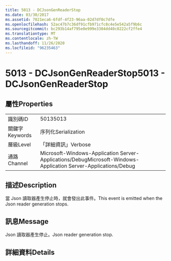 ```yaml
---
title: 5013 - DCJsonGenReaderStop
ms.date: 03/30/2017
ms.assetid: 7021eca6-6fdf-4f23-96aa-02d7df0c7dfe
ms.openlocfilehash: 52ac47b7c36df91cfb971cfc8c4e5e542a5f9b6c
ms.sourcegitcommit: bc293b14af795e0e999e3304dd40c0222cf2ffe4
ms.translationtype: MT
ms.contentlocale: zh-TW
ms.lasthandoff: 11/26/2020
ms.locfileid: "96235463"
---
```

# <a name="5013---dcjsongenreaderstop"></a><span data-ttu-id="a420e-102">5013 - DCJsonGenReaderStop</span><span class="sxs-lookup"><span data-stu-id="a420e-102">5013 - DCJsonGenReaderStop</span></span>

## <a name="properties"></a><span data-ttu-id="a420e-103">屬性</span><span class="sxs-lookup"><span data-stu-id="a420e-103">Properties</span></span>  
  
|||  
|-|-|  
|<span data-ttu-id="a420e-104">識別碼</span><span class="sxs-lookup"><span data-stu-id="a420e-104">ID</span></span>|<span data-ttu-id="a420e-105">5013</span><span class="sxs-lookup"><span data-stu-id="a420e-105">5013</span></span>|  
|<span data-ttu-id="a420e-106">關鍵字</span><span class="sxs-lookup"><span data-stu-id="a420e-106">Keywords</span></span>|<span data-ttu-id="a420e-107">序列化</span><span class="sxs-lookup"><span data-stu-id="a420e-107">Serialization</span></span>|  
|<span data-ttu-id="a420e-108">層級</span><span class="sxs-lookup"><span data-stu-id="a420e-108">Level</span></span>|<span data-ttu-id="a420e-109">「詳細資訊」</span><span class="sxs-lookup"><span data-stu-id="a420e-109">Verbose</span></span>|  
|<span data-ttu-id="a420e-110">通路</span><span class="sxs-lookup"><span data-stu-id="a420e-110">Channel</span></span>|<span data-ttu-id="a420e-111">Microsoft-Windows-Application Server-Applications/Debug</span><span class="sxs-lookup"><span data-stu-id="a420e-111">Microsoft-Windows-Application Server-Applications/Debug</span></span>|  
  
## <a name="description"></a><span data-ttu-id="a420e-112">描述</span><span class="sxs-lookup"><span data-stu-id="a420e-112">Description</span></span>  

 <span data-ttu-id="a420e-113">當 Json 讀取器產生停止時，就會發出此事件。</span><span class="sxs-lookup"><span data-stu-id="a420e-113">This event is emitted when the Json reader generation stops.</span></span>  
  
## <a name="message"></a><span data-ttu-id="a420e-114">訊息</span><span class="sxs-lookup"><span data-stu-id="a420e-114">Message</span></span>  

 <span data-ttu-id="a420e-115">Json 讀取器產生停止。</span><span class="sxs-lookup"><span data-stu-id="a420e-115">Json reader generation stop.</span></span>  
  
## <a name="details"></a><span data-ttu-id="a420e-116">詳細資料</span><span class="sxs-lookup"><span data-stu-id="a420e-116">Details</span></span>
